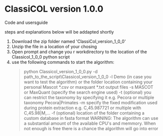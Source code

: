 # ClassiCOL version 1.0.0
Code and usersguide

steps and explanations below will be addapted shortly

1. Download the zip folder named 'ClassiCol_version_1_0_0'
2. Unzip the file in a location of your chosing
3. Open prompt and change you r workdirectory to the location of the Classicol_1_0_0 python script
4. use the following commands to start the algorithm:
    > python Classicol_version_1_0_0.py -d path_to_the_script\Classicol_version_1_0_0
    > -l Demo (in case you want to test the algorithm) or the folder location containing your personal Mascot *.csv or maxquant *.txt output files
    > -s MASCOT or MaxQuant (specify the search engine used)
    > -t (optional) you can restrict the taxonomy by specifying it e.g. Pecora or multiple taxonomy Pecora|Primates
    > -m specify the fixed modification used during protein extraction e.g. C,45.987721 or multiple with C,45.98|M,...
    > -f (optional) location of the folder containing a custom database in fasta format
WARNING: The algorithm can use a substantial amount of the available CPU's and memmory. When not enough is free there is a chance the algorithm will go into error

